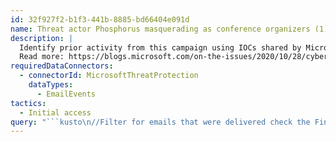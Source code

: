 ```yaml
---
id: 32f927f2-b1f3-441b-8885-bd66404e091d
name: Threat actor Phosphorus masquerading as conference organizers (1)
description: |
  Identify prior activity from this campaign using IOCs shared by Microsoft's Threat Intelligence Center, or MSTIC.
  Read more: https://blogs.microsoft.com/on-the-issues/2020/10/28/cyberattacks-phosphorus-t20-munich-security-conference/
requiredDataConnectors:
  - connectorId: MicrosoftThreatProtection
    dataTypes:
      - EmailEvents
tactics:
  - Initial access
query: "```kusto\n//Filter for emails that were delivered check the FinalEmailAction to see if there was policy applied on this email\nlet MaliciousSenders = dynamic([\"t20saudiarabia@outlook.sa\", \"t20saudiarabia@hotmail.com\", \"t20saudiarabia@gmail.com\", \"munichconference@outlook.com\",\"munichconference@outlook.de\", \"munichconference1962@gmail.com\"]); \nEmailEvents\n| where SenderFromAddress  in~ (MaliciousSenders) and DeliveryAction == \"Delivered\"\n```"
---
```


